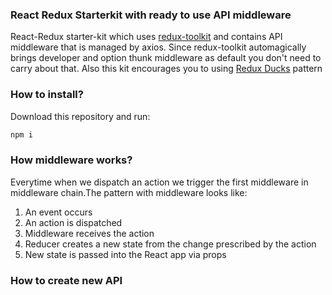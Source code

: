 ### React Redux Starterkit with ready to use API middleware

React-Redux starter-kit which uses [redux-toolkit](https://redux-toolkit.js.org/) and contains API middleware that is managed by axios. Since redux-toolkit automagically brings developer and option thunk middleware as default you don't need to carry about that. Also this kit encourages you to using [Redux Ducks](https://www.freecodecamp.org/news/scaling-your-redux-app-with-ducks-6115955638be/) pattern

### How to install?

Download this repository and run:

```bash
npm i
```

### How middleware works?

Everytime when we dispatch an action we trigger the first middleware in middleware chain.The pattern with middleware looks like:

1. An event occurs
2. An action is dispatched
3. Middleware receives the action
4. Reducer creates a new state from the change prescribed by the action
5. New state is passed into the React app via props


### How to create new API



